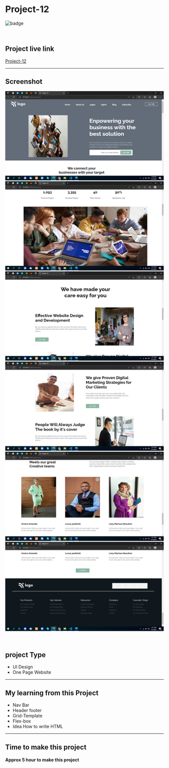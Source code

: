 # Project-12


![badge](https://img.shields.io/badge/Technologies-HTML/CSS-green)

<br>

## Project live link
[Project-12](# "Not yet")

<hr>

## Screenshot
![](./screen-shots/01.png)
![](./screen-shots/02.png)
![](./screen-shots/03.png)
![](./screen-shots/04.png)
![](./screen-shots/05.png)
![](./screen-shots/06.png)

<br>

## project Type
- UI Design
- One Page Website

<hr>

## My learning from this Project
- Nav Bar
- Header footer
- Grid-Template
- Flex-box
- Idea How to write HTML

<hr>

## Time to make this project
#### Approx 5 hour to make this project
